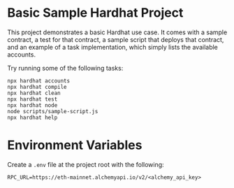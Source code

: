 # Basic Sample Hardhat Project

This project demonstrates a basic Hardhat use case. It comes with a sample contract, a test for that contract, a sample script that deploys that contract, and an example of a task implementation, which simply lists the available accounts.

Try running some of the following tasks:

```shell
npx hardhat accounts
npx hardhat compile
npx hardhat clean
npx hardhat test
npx hardhat node
node scripts/sample-script.js
npx hardhat help
```

# Environment Variables

Create a `.env` file at the project root with the following:

```
RPC_URL=https://eth-mainnet.alchemyapi.io/v2/<alchemy_api_key>
```
